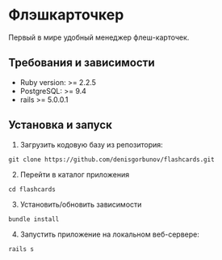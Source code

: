 # Флэшкарточкер

Первый в мире удобный менеджер флеш-карточек.

## Требования и зависимости
* Ruby version: >= 2.2.5
* PostgreSQL: >= 9.4
* rails >= 5.0.0.1

## Установка и запуск
1. Загрузить кодовую базу из репозитория:
```
git clone https://github.com/denisgorbunov/flashcards.git
```
2. Перейти в каталог приложения
```
cd flashcards
```
3. Установить/обновить зависимости
```
bundle install
```
4. Запустить приложение на локальном веб-сервере:
```
rails s
```


